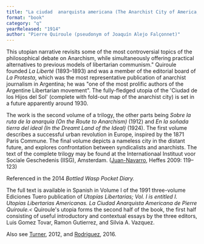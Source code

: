 ```yaml
---
title: "La ciudad  anarquista americana (The Anarchist City of America; not yet translated)"
format: "book"
category: "q"
yearReleased: "1914"
author: "Pierre Quiroule (pseudonym of Joaquín Alejo Falçonnet)"
---
```

This utopian narrative  revisits some of the most controversial topics of the philosophical debate on  Anarchism, while simultaneously offering practical alternatives to previous  models of libertarian communism." Quiroule  founded _La Liberté_ (1893–1893) and was a member of the editorial board of _La Protesta_, which was the most  representative publication of anarchist journalism in Argentina; he was "one of  the most prolific authors of the Argentine Libertarian movement". The  fully-fledged utopia of the 'Ciudad de los Hijos del Sol' (complete with  fold-out map of the anarchist city) is  set in a future apparently around 1930.

The work is the second  volume of a trilogy, the other parts being _Sobre la ruta de la anarquía  (On the Route to Anarchism)_ (1912) and _En la  soñada tierra del ideal (In the Dreamt Land of the Ideal)_ (1924).  The first volume describes a  successful urban revolution in Europe, inspired by the 1871 Paris Commune. The  final volume depicts a nameless city in the distant future, and explores  confrontation between syndicalists and anarchists. The text of the complete  trilogy may be found at the Internationaal Instituut voor Sociale Geschedenis (IISG),  Amsterdam. (<a href="http://www.christiebooks.com/PDFs/AnarchistCityofAmerica.pdf">Juan-Navarro</a>, Heffes 2009: 119–123)

Referenced in the 2014 _Bottled Wasp Pocket Diary._

The full text is available in Spanish in Volume I of the 1991 three-volume Ediciones Tuero publication of _Utopías Libertarias; Vol. I is entitled I. Utopías Libertarias Americanas. La Ciudad Anarquista Americana de Pierre Quiroule.<_ Quiroule's utopia forms the second half of the book, the first half consisting of useful introductory and contextual essays by the three editors, Luis Gomez Tovar, Ramon Gutierrez, and Silvia A. Vazquez.

Also see <a href="https://anarkobiblioteka3.wordpress.com/wp-content/uploads/2016/08/pierre_quiroule_la_ciudad_anarquista_americana_contra_la_ciudad_del_centenario_-_sebastic3a1n_eduardo_turner.pdf">
Turner</a>, 2012, and <a href="http://publish.lib.umd.edu/scifi/article/view/278/41">Rodriguez</a>, 2016.
 
